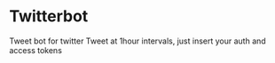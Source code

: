 # Twitterbot
Tweet bot for twitter
Tweet at 1hour intervals, just insert your auth and access tokens
